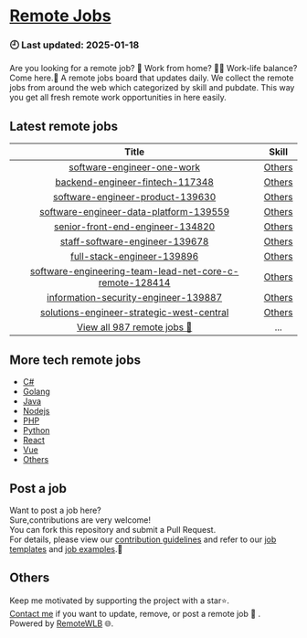 # [Remote Jobs](https://github.com/RemoteWLB/remote-jobs)  
### 🕘 Last updated: 2025-01-18  
Are you looking for a remote job? 💼 Work from home? 👩‍💻 Work-life balance?  
Come here.🎁 A remote jobs board that updates daily. We collect the remote jobs from around the web which categorized by skill and pubdate. This way you get all fresh remote work opportunities in here easily.  
  
## Latest remote jobs  
| Title | Skill |  
|:-----:|:-----:|  
| [software-engineer-one-work](https://github.com/RemoteWLB/remote-jobs/tree/main/jobs/Others/2025-01/software-engineer-one-work) | [Others](https://github.com/RemoteWLB/remote-jobs/tree/main/jobs/Others/) |  
| [backend-engineer-fintech-117348](https://github.com/RemoteWLB/remote-jobs/tree/main/jobs/Others/2025-01/backend-engineer-fintech-117348) | [Others](https://github.com/RemoteWLB/remote-jobs/tree/main/jobs/Others/) |  
| [software-engineer-product-139630](https://github.com/RemoteWLB/remote-jobs/tree/main/jobs/Others/2025-01/software-engineer-product-139630) | [Others](https://github.com/RemoteWLB/remote-jobs/tree/main/jobs/Others/) |  
| [software-engineer-data-platform-139559](https://github.com/RemoteWLB/remote-jobs/tree/main/jobs/Others/2025-01/software-engineer-data-platform-139559) | [Others](https://github.com/RemoteWLB/remote-jobs/tree/main/jobs/Others/) |  
| [senior-front-end-engineer-134820](https://github.com/RemoteWLB/remote-jobs/tree/main/jobs/Others/2025-01/senior-front-end-engineer-134820) | [Others](https://github.com/RemoteWLB/remote-jobs/tree/main/jobs/Others/) |  
| [staff-software-engineer-139678](https://github.com/RemoteWLB/remote-jobs/tree/main/jobs/Others/2025-01/staff-software-engineer-139678) | [Others](https://github.com/RemoteWLB/remote-jobs/tree/main/jobs/Others/) |  
| [full-stack-engineer-139896](https://github.com/RemoteWLB/remote-jobs/tree/main/jobs/Others/2025-01/full-stack-engineer-139896) | [Others](https://github.com/RemoteWLB/remote-jobs/tree/main/jobs/Others/) |  
| [software-engineering-team-lead-net-core-c-remote-128414](https://github.com/RemoteWLB/remote-jobs/tree/main/jobs/Others/2025-01/software-engineering-team-lead-net-core-c-remote-128414) | [Others](https://github.com/RemoteWLB/remote-jobs/tree/main/jobs/Others/) |  
| [information-security-engineer-139887](https://github.com/RemoteWLB/remote-jobs/tree/main/jobs/Others/2025-01/information-security-engineer-139887) | [Others](https://github.com/RemoteWLB/remote-jobs/tree/main/jobs/Others/) |  
| [solutions-engineer-strategic-west-central](https://github.com/RemoteWLB/remote-jobs/tree/main/jobs/Others/2025-01/solutions-engineer-strategic-west-central) | [Others](https://github.com/RemoteWLB/remote-jobs/tree/main/jobs/Others/) |  
| [View all 987 remote jobs 👋](https://github.com/RemoteWLB/remote-jobs/tree/main/jobs) | ... |  
## More tech remote jobs  
* [C#](https://github.com/RemoteWLB/remote-jobs/tree/main/jobs/C%23)  
* [Golang](https://github.com/RemoteWLB/remote-jobs/tree/main/jobs/Golang)   
* [Java](https://github.com/RemoteWLB/remote-jobs/tree/main/jobs/Java)   
* [Nodejs](https://github.com/RemoteWLB/remote-jobs/tree/main/jobs/Nodejs)   
* [PHP](https://github.com/RemoteWLB/remote-jobs/tree/main/jobs/PHP)   
* [Python](https://github.com/RemoteWLB/remote-jobs/tree/main/jobs/Python)   
* [React](https://github.com/RemoteWLB/remote-jobs/tree/main/jobs/React)   
* [Vue](https://github.com/RemoteWLB/remote-jobs/tree/main/jobs/Vue)   
* [Others](https://github.com/RemoteWLB/remote-jobs/tree/main/jobs/Others)  
## Post a job  
Want to post a job here?  
Sure,contributions are very welcome!  
You can fork this repository and submit a Pull Request.  
For details, please view our [contribution guidelines](https://github.com/RemoteWLB/remote-jobs/tree/main/.github/contributing.md) and refer to our [job templates](https://github.com/RemoteWLB/remote-jobs/tree/main/.github/jobs_template.md) and [job examples](https://github.com/RemoteWLB/remote-jobs/tree/main/.github/jobs_example.md).🤝  
## Others  
Keep me motivated by supporting the project with a star⭐.  
[Contact me](https://remotewlb.com/about) if you want to update, remove, or post a remote job 💼 .  
Powered by [RemoteWLB](https://remotewlb.com) 🌐.

